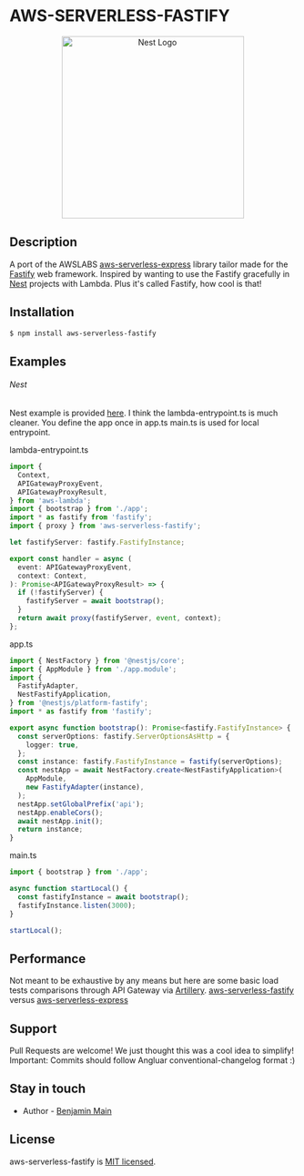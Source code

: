 # AWS-SERVERLESS-FASTIFY

<p align="center">
  <a href="https://docs.aws.amazon.com/lambda/latest/dg/with-on-demand-https.html" target="blank"><img src="https://encrypted-tbn0.gstatic.com/images?q=tbn:ANd9GcR_J7FdTrTevEYb1SKKWlcxc3xKVXR6x7oBG7jHh0e8P5Ev_IN-Aw" width="320" alt="Nest Logo" /></a>
</p>

## Description

A port of the AWSLABS [aws-serverless-express](https://github.com/awslabs/aws-serverless-express) library tailor made for the
[Fastify](https://www.fastify.io/) web framework. Inspired by wanting to use the Fastify gracefully in [Nest](https://docs.nestjs.com/) projects with Lambda. Plus it's called Fastify, how cool is that!

## Installation

```bash
$ npm install aws-serverless-fastify
```

## Examples

###### Nest

Nest example is provided [here](https://github.com/benMain/aws-serverless-fastify-nest-example).
I think the lambda-entrypoint.ts is much cleaner.
You define the app once in app.ts
main.ts is used for local entrypoint.

lambda-entrypoint.ts

```typescript
import {
  Context,
  APIGatewayProxyEvent,
  APIGatewayProxyResult,
} from 'aws-lambda';
import { bootstrap } from './app';
import * as fastify from 'fastify';
import { proxy } from 'aws-serverless-fastify';

let fastifyServer: fastify.FastifyInstance;

export const handler = async (
  event: APIGatewayProxyEvent,
  context: Context,
): Promise<APIGatewayProxyResult> => {
  if (!fastifyServer) {
    fastifyServer = await bootstrap();
  }
  return await proxy(fastifyServer, event, context);
};
```

app.ts

```typescript
import { NestFactory } from '@nestjs/core';
import { AppModule } from './app.module';
import {
  FastifyAdapter,
  NestFastifyApplication,
} from '@nestjs/platform-fastify';
import * as fastify from 'fastify';

export async function bootstrap(): Promise<fastify.FastifyInstance> {
  const serverOptions: fastify.ServerOptionsAsHttp = {
    logger: true,
  };
  const instance: fastify.FastifyInstance = fastify(serverOptions);
  const nestApp = await NestFactory.create<NestFastifyApplication>(
    AppModule,
    new FastifyAdapter(instance),
  );
  nestApp.setGlobalPrefix('api');
  nestApp.enableCors();
  await nestApp.init();
  return instance;
}
```

main.ts

```typescript
import { bootstrap } from './app';

async function startLocal() {
  const fastifyInstance = await bootstrap();
  fastifyInstance.listen(3000);
}

startLocal();
```

## Performance

Not meant to be exhaustive by any means but here are some basic load tests comparisons through API Gateway via [Artillery](https://artillery.io/). [aws-serverless-fastify](https://benMain.github.io/aws-serverless-fastify/performance/aws-serverless-fastify-results.html) versus [aws-serverless-express](https://benMain.github.io/aws-serverless-fastify/performance/aws-serverless-express-results.html)

## Support

Pull Requests are welcome! We just thought this was a cool idea to simplify!
Important: Commits should follow Angluar conventional-changelog format :)

## Stay in touch

- Author - [Benjamin Main](mailto:bmain@lumeris.com)

## License

aws-serverless-fastify is [MIT licensed](LICENSE).
